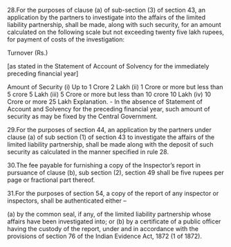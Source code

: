 28.For the purposes of clause (a) of sub-section (3) of section 43, an application by the partners to investigate into the affairs of the limited liability partnership, shall be made, along with such security, for an amount calculated on the following scale but not exceeding twenty five lakh rupees, for payment of costs of the investigation:

Turnover (Rs.)

[as stated in the Statement of Account of Solvency for the immediately preceding financial year]

Amount of Security
(i) Up to 1 Crore	2 Lakh
(ii) 1 Crore or more but less than 5 crore	5 Lakh
(iii) 5 Crore or more but less than 10 crore	10 Lakh
(iv) 10 Crore or more	25 Lakh
Explanation. - In the absence of Statement of Account and Solvency for the preceding financial year, such amount of security as may be fixed by the Central Government.

29.For the purposes of section 44, an application by the partners under clause (a) of sub section (1) of section 43 to investigate the affairs of the limited liability partnership, shall be made along with the deposit of such security as calculated in the manner specified in rule 28.

30.The fee payable for furnishing a copy of the Inspector’s report in pursuance of clause (b), sub section (2), section 49 shall be five rupees per page or fractional part thereof.

31.For the purposes of section 54, a copy of the report of any inspector or inspectors, shall be authenticated either –

(a)	by the common seal, if any, of the limited liability partnership whose affairs have been investigated into; or
(b)	by a certificate of a public officer having the custody of the report, under and in accordance with the provisions of section 76 of the Indian Evidence Act, 1872 (1 of 1872).
